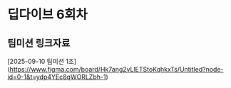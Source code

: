 # 딥다이브 6회차



## 팀미션 링크자료

[2025-09-10 팀미션 1조]
 (https://www.figma.com/board/Hk7ang2vLlETStoKqhkxTs/Untitled?node-id=0-1&t=ydp4YEc8qWORLZbh-1)